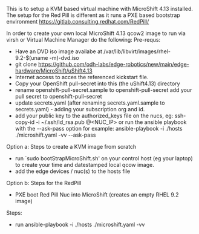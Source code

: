 This is to setup a KVM based virtual machine with MicroShift 4.13 installed.
The setup for the Red Pill is different as it runs a PXE based bootstrap environment https://gitlab.consulting.redhat.com/RedPill/

In order to create your own local MicroShift 4.13 qcow2 image to run via virsh or Virtual Machine Manager do the following:
Pre-requs:
- Have an DVD iso image availabe at /var/lib/libvirt/images/rhel-9.2-$(uname -m)-dvd.iso
- git clone https://github.com/odh-labs/edge-robotics/new/main/edge-hardware/MicroShift/uShift4.13
- Internet access to acces the referenced kickstart file.
- Copy your OpenShift pull-secret into this (the uShift4.13) directory
- rename openshift-pull-secret.sample to openshift-pull-secret add your pull secret to openshift-pull-secret
- update secrets.yaml (after renaming secrets.yaml.sample to secrets.yaml) - adding your subscription org and id.
- add your public key to the authorized_keys file on the nucs, eg: ssh-copy-id -i ~/.ssh/id_rsa.pub <username>@<NUC_IP> or run the ansible playbook with the --ask-pass option for example: ansible-playbook -i ./hosts ./microshift.yaml -vv --ask-pass

Option a: Steps to create a KVM image from scratch
- run `sudo bootStrapMicroShift.sh' on your control host (eg your laptop) to create your time and datestamped local qcow image.
- add the edge devices / nuc(s) to the hosts file

Option b: Steps for the RedPill
- PXE boot Red Pill Nuc into MicroShift (creates an empty RHEL 9.2 image)

Steps:
- run ansible-playbook -i ./hosts ./microshift.yaml -vv
 






